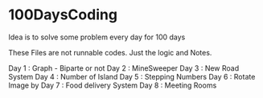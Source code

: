 # 100DaysCoding
Idea is to solve some problem every day for 100 days

These Files are not runnable codes. Just the logic and Notes.

Day 1  : Graph - Biparte or not
Day 2  : MineSweeper
Day 3  : New Road System
Day 4  : Number of Island
Day 5  : Stepping Numbers
Day 6  : Rotate Image by 
Day 7  : Food delivery System
Day 8  : Meeting Rooms 
